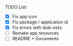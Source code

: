 TODO List:

- [x] Fix app icon
- [x] Fix package / application id
- [x] Fix errors with doki-exts
- [ ] Remake app resources
- [ ] README + Documents
